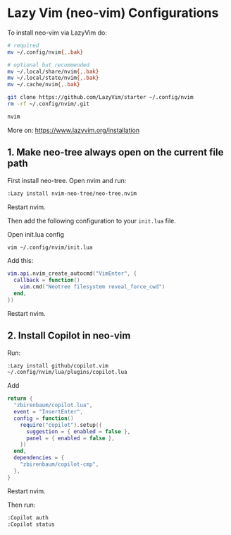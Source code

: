 # Lazy Vim (neo-vim) Configurations

To install neo-vim via LazyVim do:
```bash
# required
mv ~/.config/nvim{,.bak}

# optional but recommended
mv ~/.local/share/nvim{,.bak}
mv ~/.local/state/nvim{,.bak}
mv ~/.cache/nvim{,.bak}

git clone https://github.com/LazyVim/starter ~/.config/nvim
rm -rf ~/.config/nvim/.git

nvim
```
More on: https://www.lazyvim.org/installation

## 1. Make neo-tree always open on the current file path

First install neo-tree. Open nvim and run:
```bash
:Lazy install nvim-neo-tree/neo-tree.nvim
```
Restart nvim.

Then add the following configuration to your `init.lua` file.

Open init.lua config
```bash
vim ~/.config/nvim/init.lua
```

Add this:
```lua
vim.api.nvim_create_autocmd("VimEnter", {
  callback = function()
    vim.cmd("Neotree filesystem reveal_force_cwd")
  end,
})
```
Restart nvim.

## 2. Install Copilot in neo-vim

Run:
```bash
:Lazy install github/copilot.vim
~/.config/nvim/lua/plugins/copilot.lua
```
Add
```lua
return {
  "zbirenbaum/copilot.lua",
  event = "InsertEnter",
  config = function()
    require("copilot").setup({
      suggestion = { enabled = false },
      panel = { enabled = false },
    })
  end,
  dependencies = {
    "zbirenbaum/copilot-cmp",
  },
}
```
Restart nvim.

Then run:
```bash
:Copilot auth
:Copilot status
```